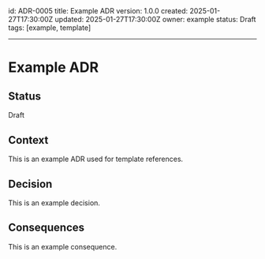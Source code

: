 <!-- markdownlint-disable MD003 MD022 -->
<!-- markdownlint-disable MD041 -->

## <!-- markdownlint-disable MD025 -->

id: ADR-0005
title: Example ADR
version: 1.0.0
created: 2025-01-27T17:30:00Z
updated: 2025-01-27T17:30:00Z
owner: example
status: Draft
tags: [example, template]

---

# Example ADR

## Status

Draft

## Context

This is an example ADR used for template references.

## Decision

This is an example decision.

## Consequences

This is an example consequence.
